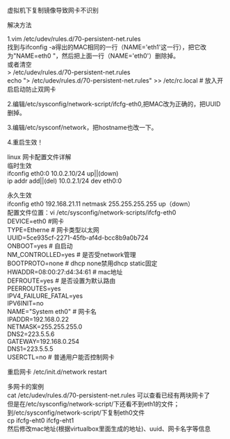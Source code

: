 虚拟机下复制镜像导致网卡不识别

解决方法

1.vim /etc/udev/rules.d/70-persistent-net.rules  
找到与ifconfig -a得出的MAC相同的一行（NAME='eth1'这一行），把它改为"NAME=eth0
"，然后把上面一行（NAME='eth0'）删除掉。  
或者清空  
\> /etc/udev/rules.d/70-persistent-net.rules  
echo "\> /etc/udev/rules.d/70-persistent-net.rules" \>\> /etc/rc.local \#
放入开启启动防止双网卡

2.编辑/etc/sysconfig/network-script/ifcfg-eth0,把MAC改为正确的，把UUID删掉。

3.编辑/etc/sysconf/network，把hostname也改一下。

4.重启生效！  
  
linux 网卡配置文件详解  
临时生效  
ifconfig eth0:0 10.0.2.10/24 up\|\|(down)  
ip addr add\|\|(del) 10.0.2.1/24 dev eth0:0  
  
永久生效  
ifconfig eth0 192.168.21.11 netmask 255.255.255.255 up（down）  
配置文件位置：vi /etc/sysconfig/network-scripts/ifcfg-eth0  
DEVICE=eth0 \#网卡  
TYPE=Etherne \# 网卡类型以太网  
UUID=5ce935cf-2271-45fb-af4d-bcc8b9a0b724  
ONBOOT=yes \# 自启动  
NM_CONTROLLED=yes \# 是否受network管理  
BOOTPROTO=none \# dhcp none禁用dhcp static固定  
HWADDR=08:00:27:d4:34:61 \# mac地址  
DEFROUTE=yes \# 是否设置为默认路由  
PEERROUTES=yes  
IPV4_FAILURE_FATAL=yes  
IPV6INIT=no  
NAME="System eth0" \# 网卡名  
IPADDR=192.168.0.22  
NETMASK=255.255.255.0  
DNS2=223.5.5.6  
GATEWAY=192.168.0.254  
DNS1=223.5.5.5  
USERCTL=no \# 普通用户能否控制网卡  
  
重启网卡 /etc/init.d/network restart  
  
多网卡的案例  
cat /etc/udev/rules.d/70-persistent-net.rules 可以查看已经有两块网卡了  
但是在/etc/sysconfig/network-script/下还看不到eth1的文件；  
到/etc/sysconfig/network-script/下复制eth0文件  
cp ifcfg-eht0 ifcfg-eht1  
然后修改mac地址(根据virtualbox里面生成的地址)、uuid、网卡名字等信息
